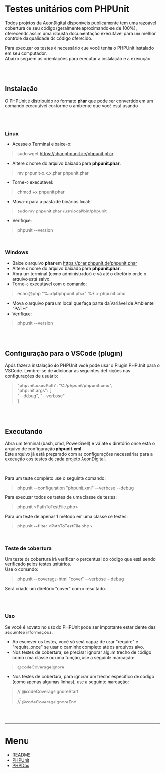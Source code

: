  Testes unitários com PHPUnit
==============================

Todos projetos da AeonDigital disponíveis publicamente tem uma razoável cobertura de seu código (geralmente aproximando-se de 100%), oferecendo assim uma robusta documentação executável para um melhor controle da qualidade do código oferecido.  

Para executar os testes é necessário que você tenha o PHPUnit instalado em seu computador.  
Abaixo seguem as orientações para executar a instalação e a execução.  


&nbsp;  
&nbsp;  


## Instalação
O PHPUnit é distribuido no formato **phar** que pode ser convertido em um comando executável conforme o ambiente que você está usando. 


&nbsp;  
&nbsp;  


### Linux

  - Acesse o Terminal e baixe-o:
  > sudo wget https://phar.phpunit.de/phpunit.phar
  - Altere o nome do arquivo baixado para **phpunit.phar**.
  > mv phpunit-x.x.x.phar phpunit.phar
  - Torne-o executável:
  > chmod +x phpunit.phar
  - Mova-o para a pasta de binários local:
  > sudo mv phpunit.phar /usr/local/bin/phpunit
  - Verifique:
  > phpunit --version

&nbsp;  

### Windows

  - Baixe o arquivo **phar** em https://phar.phpunit.de/phpunit.phar
  - Altere o nome do arquivo baixado para **phpunit.phar**.
  - Abra um terminal (como administrador) e vá até o diretório onde o arquivo está salvo.
  - Torne-o executável com o comando:
  > echo @php "%~dp0phpunit.phar" %* > phpunit.cmd
  - Mova o arquivo para um local que faça parte da Variável de Ambiente "PATH".
  - Verifique:
  > phpunit --version


&nbsp;  
&nbsp;  


## Configuração para o VSCode (plugin)
Após fazer a instalação do PHPUnit você pode usar o Plugin PHPUnit para o VSCode.
Lembre-se de adicionar as seguintes definições nas configurações de usuário:

> "phpunit.execPath": "C:/phpunit/phpunit.cmd",  
> "phpunit.args": [  
>   "--debug", "--verbose"  
>  ]


&nbsp;  
&nbsp;  


## Executando
Abra um terminal (bash, cmd, PowerShell) e vá até o diretório onde está o arquivo de configuração **phpunit.xml**.  
Este arquivo já está preparado com as configurações necessárias para a execução dos testes de cada projeto AeonDigital.  

&nbsp;  

Para um teste completo use o seguinte comando:
> phpunit --configuration "phpunit.xml" --verbose --debug

Para executar todos os testes de uma classe de testes:
> phpunit <TestClassName> <PathToTestFile.php>

Para um teste de apenas 1 método em uma classe de testes:
> phpunit --filter <TestMethodName> <TestClassName> <PathToTestFile.php>

&nbsp;  

### Teste de cobertura
Um teste de cobertura irá verificar o percentual do código que está sendo verificado pelos testes unitários.  
Use o comando:

  > phpunit --coverage-html "cover" --verbose --debug

Será criado um diretório "cover" com o resultado.  


&nbsp;  
&nbsp;  


### Uso
Se você é novato no uso do PHPUnit pode ser importante estar ciente das sequintes informações:

  - Ao escrever os testes, você só será capaz de usar "require" e "require_once" se usar o caminho completo até os arquivos alvo.
  - Nos testes de cobertura, se precisar ignorar algum trecho de código como uma classe ou uma função, use a seguinte marcação:
  > @codeCoverageIgnore
  - Nos testes de cobertura, para ignorar um trecho específico de código (como apenas algumas linhas), use a seguinte marcação:
  > // @codeCoverageIgnoreStart  
  >  ...  
  > // @codeCoverageIgnoreEnd


&nbsp;  
&nbsp;  

_______________________________________________________________________________________________________________________

# Menu
  - [README](../README.md)
  - [PHPUnit](../tests/phpunit.md)
  - [PHPDoc](../docs/phpdoc.md)
